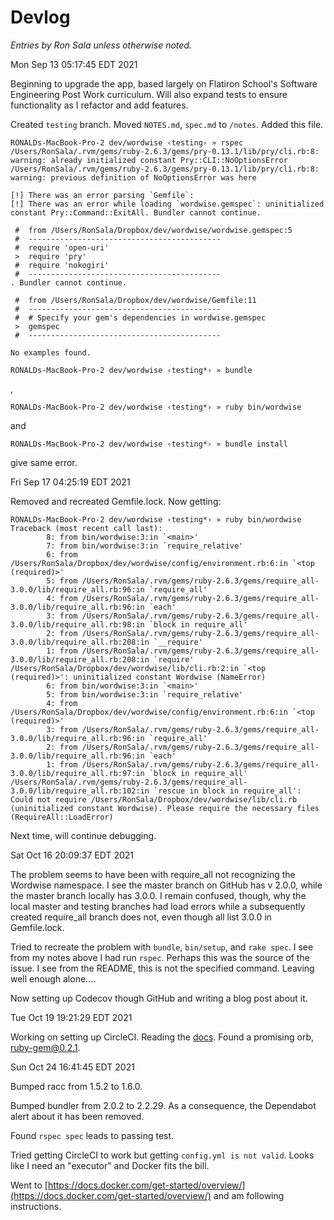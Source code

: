 # Devlog

*Entries by Ron Sala unless otherwise noted.*

Mon Sep 13 05:17:45 EDT 2021

Beginning to upgrade the app, based largely on Flatiron School's Software Engineering Post Work curriculum. Will also expand tests to ensure functionality as I refactor and add features.

Created `testing` branch. Moved `NOTES.md`, `spec.md` to `/notes`. Added this file.

```
RONALDs-MacBook-Pro-2 dev/wordwise ‹testing› » rspec
/Users/RonSala/.rvm/gems/ruby-2.6.3/gems/pry-0.13.1/lib/pry/cli.rb:8: warning: already initialized constant Pry::CLI::NoOptionsError
/Users/RonSala/.rvm/gems/ruby-2.6.3/gems/pry-0.13.1/lib/pry/cli.rb:8: warning: previous definition of NoOptionsError was here

[!] There was an error parsing `Gemfile`: 
[!] There was an error while loading `wordwise.gemspec`: uninitialized constant Pry::Command::ExitAll. Bundler cannot continue.

 #  from /Users/RonSala/Dropbox/dev/wordwise/wordwise.gemspec:5
 #  -------------------------------------------
 #  require 'open-uri'
 >  require 'pry'
 #  require 'nokogiri'
 #  -------------------------------------------
. Bundler cannot continue.

 #  from /Users/RonSala/Dropbox/dev/wordwise/Gemfile:11
 #  -------------------------------------------
 #  # Specify your gem's dependencies in wordwise.gemspec
 >  gemspec
 #  -------------------------------------------

No examples found.
```

```
RONALDs-MacBook-Pro-2 dev/wordwise ‹testing*› » bundle
```

,

```
RONALDs-MacBook-Pro-2 dev/wordwise ‹testing*› » ruby bin/wordwise
```

and 


```
RONALDs-MacBook-Pro-2 dev/wordwise ‹testing*› » bundle install
```

give same error.

Fri Sep 17 04:25:19 EDT 2021

Removed and recreated Gemfile.lock. Now getting:

```
RONALDs-MacBook-Pro-2 dev/wordwise ‹testing*› » ruby bin/wordwise
Traceback (most recent call last):
        8: from bin/wordwise:3:in `<main>'
        7: from bin/wordwise:3:in `require_relative'
        6: from /Users/RonSala/Dropbox/dev/wordwise/config/environment.rb:6:in `<top (required)>'
        5: from /Users/RonSala/.rvm/gems/ruby-2.6.3/gems/require_all-3.0.0/lib/require_all.rb:96:in `require_all'
        4: from /Users/RonSala/.rvm/gems/ruby-2.6.3/gems/require_all-3.0.0/lib/require_all.rb:96:in `each'
        3: from /Users/RonSala/.rvm/gems/ruby-2.6.3/gems/require_all-3.0.0/lib/require_all.rb:98:in `block in require_all'
        2: from /Users/RonSala/.rvm/gems/ruby-2.6.3/gems/require_all-3.0.0/lib/require_all.rb:208:in `__require'
        1: from /Users/RonSala/.rvm/gems/ruby-2.6.3/gems/require_all-3.0.0/lib/require_all.rb:208:in `require'
/Users/RonSala/Dropbox/dev/wordwise/lib/cli.rb:2:in `<top (required)>': uninitialized constant Wordwise (NameError)
        6: from bin/wordwise:3:in `<main>'
        5: from bin/wordwise:3:in `require_relative'
        4: from /Users/RonSala/Dropbox/dev/wordwise/config/environment.rb:6:in `<top (required)>'
        3: from /Users/RonSala/.rvm/gems/ruby-2.6.3/gems/require_all-3.0.0/lib/require_all.rb:96:in `require_all'
        2: from /Users/RonSala/.rvm/gems/ruby-2.6.3/gems/require_all-3.0.0/lib/require_all.rb:96:in `each'
        1: from /Users/RonSala/.rvm/gems/ruby-2.6.3/gems/require_all-3.0.0/lib/require_all.rb:97:in `block in require_all'
/Users/RonSala/.rvm/gems/ruby-2.6.3/gems/require_all-3.0.0/lib/require_all.rb:102:in `rescue in block in require_all': Could not require /Users/RonSala/Dropbox/dev/wordwise/lib/cli.rb (uninitialized constant Wordwise). Please require the necessary files (RequireAll::LoadError)
```

Next time, will continue debugging.

Sat Oct 16 20:09:37 EDT 2021

The problem seems to have been with require_all not recognizing the Wordwise namespace. I see the master branch on GitHub has v 2.0.0, while the master branch locally has 3.0.0. I remain confused, though, why the local master and testing branches had load errors while a subsequently created require_all branch does not, even though all list 3.0.0 in Gemfile.lock.

Tried to recreate the problem with `bundle`, `bin/setup`, and `rake spec`. I see from my notes above I had run `rspec`. Perhaps this was the source of the issue. I see from the README, this is not the specified command. Leaving well enough alone....

Now setting up Codecov though GitHub and writing a blog post about it.

Tue Oct 19 19:21:29 EDT 2021

Working on setting up CircleCI. Reading the [docs](https://circleci.com/docs/). Found a promising orb, [ruby-gem@0.2.1](https://circleci.com/developer/orbs/orb/zfhui/ruby-gem?utm_source=google&utm_medium=sem&utm_campaign=sem-google-dg--uscan-en-dsa-maxConv-auth-brand&utm_term=g_b-_c__dsa_&utm_content=&gclid=CjwKCAjw2bmLBhBREiwAZ6ugo5wGiuvzqbtVF5VmMVDdAAoRK9Ikg0qUrJh3chk_mRCGWaDQDK9aBxoCwb0QAvD_BwE).

Sun Oct 24 16:41:45 EDT 2021

Bumped racc from 1.5.2 to 1.6.0.

Bumped bundler from 2.0.2 to 2.2.29. As a consequence, the Dependabot alert about it has been removed.

Found `rspec spec` leads to passing test.

Tried getting CircleCI to work but getting `config.yml is not valid`. Looks like I need an "executor" and Docker fits the bill.

Went to [https://docs.docker.com/get-started/overview/](https://docs.docker.com/get-started/overview/) and am following instructions.

